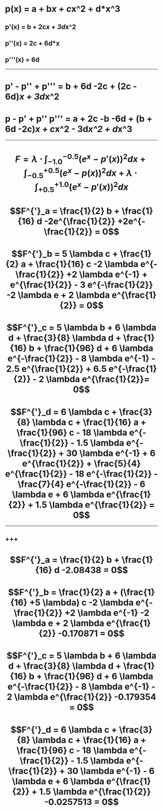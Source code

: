 # p(x) =  a + b*x + c*x^2 + d*x^3
## p'(x) =    b + 2c*x + 3d*x^2
## p''(x) =    2c + 6d*x
## p'''(x) =    6d
---
# p' - p'' + p''' = b + 6d -2c + (2c - 6d)*x + 3d*x^2
# p - p' + p'' p''' = a + 2c -b -6d + (b + 6d -2c)*x + c*x^2 - 3d*x^2 + d*x^3

---
# $$F = \lambda \cdot \int_{-1.0}^{-0.5} (e^x - p'(x)) ^2 dx + \int_{-0.5}^{+0.5} (e^x - p(x)) ^2 dx + \lambda \cdot \int_{+0.5}^{+1.0} (e^x - p'(x)) ^2 dx$$

# $$F^{'}_a = \frac{1}{2} b +  \frac{1}{16} d -2e^{\frac{1}{2}} +2e^{-\frac{1}{2}} = 0$$

# $$F^{'}_b = 5 \lambda c + \frac{1}{2} a +  \frac{1}{16} c -2 \lambda e^{-\frac{1}{2}} +2 \lambda e^{-1} + e^{\frac{1}{2}} - 3 e^{-\frac{1}{2}} -2 \lambda e + 2 \lambda e^{\frac{1}{2}} = 0$$

# $$F^{'}_c = 5 \lambda b + 6 \lambda d +  \frac{3}{8} \lambda d +  \frac{1}{16} b +  \frac{1}{96}  d +  6 \lambda e^{-\frac{1}{2}} -  8 \lambda e^{-1} - 2.5  e^{\frac{1}{2}}  +  6.5 e^{-\frac{1}{2}}  -  2 \lambda e^{\frac{1}{2}}= 0$$

# $$F^{'}_d = 6 \lambda c + \frac{3}{8} \lambda c   +  \frac{1}{16} a +  \frac{1}{96} c -  18 \lambda e^{-\frac{1}{2}} -  1.5 \lambda e^{-\frac{1}{2}}  +  30 \lambda e^{-1} +  6  e^{\frac{1}{2}} +  \frac{5}{4}  e^{\frac{1}{2}} -  18  e^{-\frac{1}{2}} - \frac{7}{4}  e^{-\frac{1}{2}} -  6 \lambda e +  6 \lambda e^{\frac{1}{2}} +  1.5 \lambda e^{\frac{1}{2}} = 0$$

---
+++
---

# $$F^{'}_a = \frac{1}{2} b +  \frac{1}{16} d -2.08438 = 0$$

# $$F^{'}_b = \frac{1}{2}  a +  (\frac{1}{16} +5 \lambda) c   -2 \lambda e^{-\frac{1}{2}} +2 \lambda e^{-1}   -2 \lambda e + 2 \lambda e^{\frac{1}{2}}  -0.170871 = 0$$

# $$F^{'}_c = 5 \lambda b + 6 \lambda d +  \frac{3}{8} \lambda d +  \frac{1}{16} b +  \frac{1}{96}  d +  6 \lambda e^{-\frac{1}{2}} -  8 \lambda e^{-1}   -  2 \lambda e^{\frac{1}{2}}  -0.179354 = 0$$

# $$F^{'}_d = 6 \lambda c + \frac{3}{8} \lambda c   +  \frac{1}{16} a +  \frac{1}{96} c -  18 \lambda e^{-\frac{1}{2}} -  1.5 \lambda e^{-\frac{1}{2}}  +  30 \lambda e^{-1}  -  6 \lambda e +  6 \lambda e^{\frac{1}{2}} +  1.5 \lambda e^{\frac{1}{2}} -0.0257513 = 0$$
